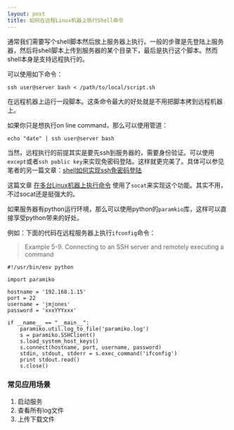 ```yaml
---
layout: post
title: 如何在远程Linux机器上执行Shell命令
---
```



通常我们需要写个shell脚本然后放上服务器上执行。一般的步骤是先登陆上服务器，然后将shell脚本上传到服务器的某个目录下，最后是执行这个脚本。然而shell本身是支持远程执行的。

可以使用如下命令：

    ssh user@server bash < /path/to/local/script.sh
    
在远程机器上运行一段脚本。这条命令最大的好处就是不用把脚本拷到远程机器上。

如果你只是想执行on line command，那么可以使用管道：

    echo "date" | ssh user@server bash
    
当然，远程执行的前提其实是要先ssh到服务器的，需要身份验证。可以使用`except`或者`ssh public key`来实现免密码登陆。这样就更完美了。具体可以参见笔者的另一篇文章：[shell如何实现ssh免密码登陆](http://arganzheng.life/ssh-login-without-password.html)


这篇文章 [在多台Linux机器上执行命令](http://blog.csdn.net/gjyalpha/article/details/7264107) 使用了`socat`来实现这个功能。其实不用，不过socat还是挺强大的。

如果服务器有python运行环境，那么可以使用python的`paramkio`库，这样可以直接享受python带来的好处。

例如：下面的代码在远程服务器上执行`ifconfig`命令：
>Example 5-9. Connecting to an SSH server and remotely executing a command
>    
    #!/usr/bin/env python 
>
    import paramiko
>    
    hostname = '192.168.1.15' 
    port = 22
    username = 'jmjones' 
    password = 'xxxYYYxxx'
>    
    if __name__ == "__main__": 
        paramiko.util.log_to_file('paramiko.log')
        s = paramiko.SSHClient()
        s.load_system_host_keys()
        s.connect(hostname, port, username, password) 
        stdin, stdout, stderr = s.exec_command('ifconfig') 
        print stdout.read()
        s.close()

### 常见应用场景

1. 启动服务
2. 查看所有log文件
3. 上传下载文件


